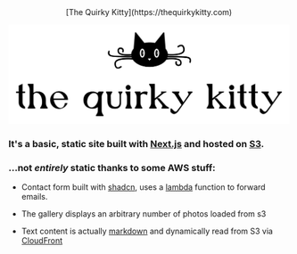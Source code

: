 <div align="center">
[The Quirky Kitty](https://thequirkykitty.com)
</div>

![The Quirky Kitty](public/tqk_black.png)

### It's a basic, static site built with [Next.js](https://nextjs.org) and hosted on [S3](https://aws.amazon.com/s3/).

### ...not _entirely_ static thanks to some AWS stuff:

* Contact form built with [shadcn](https://ui.shadcn.com/), uses a [lambda](https://aws.amazon.com/lambda/) function to forward emails.

* The gallery displays an arbitrary number of photos loaded from s3

* Text content is actually [markdown](https://www.markdownguide.org/) and dynamically read from S3 via [CloudFront](https://aws.amazon.com/cloudfront/)
